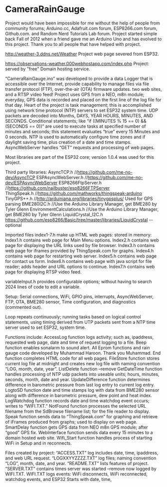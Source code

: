 # CameraRainGauge

Project would have been impossible for me without the help of people from community forums; Arduino.cc, Adafruit.com forum, ESP8266.com forum, Github.com. and Random Nerd Tutorials Lab forum.  Project started simple back Fall of 2012 when a friend gave me an Arduino Uno and has evolved to this project.  Thank you to all people that have helped with project. 

http://weather-3.ddns.net/Weather  Project web page severed from ESP32.

https://observations-weather.000webhostapp.com/index.php  Project: served by "free" Domain hosting service.

“CameraRainGauge.ino” was developed to provide a data Logger that is accessible over the Internet, provide capability to manage files via file transfer protocol (FTP), over-the-air (OTA) firmware updates. two web sites, and a RTSP video feed!  Project uses GPS from a NEO, m8n module; everyday, GPS data is recorded and placed on the first line of the log file for that day.  Heart of the project is task management; this is accomplished using network time protocol (NTP) servers to set ESP32 system time.  UDP packets are decoded into Months, DAYS, YEAR HOURS, MINUTES, AND SECONDS.   Conditional statements; like “if ((MINUTES % 15 == 0) && (SECONDS == 0))” are used to execute tasks at specified number of minutes and seconds; this statement evaluates “true” every 15 Minutes and 0 seconds.   NTP is used to automatically configure time zones and if daylight saving time, plus creation of a date and time stamps.  AsyncWebServer handles “GET” requests and processing of web pages.

Most libraries are part of the ESP32 core; version 1.0.4 was used for this project.  

Third party libraries: 
AsyncTCP.h  //https://github.com/me-no-dev/AsyncTCP
ESPAsyncWebServer.h  //https://github.com/me-no-dev/ESPAsyncWebServer
ESP8266FtpServer.h  //https://github.com/nailbuster/esp8266FTPServer  
ThingSpeak.h   //https://github.com/mathworks/thingspeak-arduino 
TinyGPS++.h  //http://arduiniana.org/libraries/tinygpsplus/  Used for GPS parsing
BME280I2C.h   //Use the Arduino Library Manager, get BME280 by Tyler Glenn
EnvironmentCalculations.h  //Use the Arduino Library Manager, get BME280 by Tyler Glenn
LiquidCrystal_I2C.h   https://github.com/esp8266/Basic/tree/master/libraries/LiquidCrystal --optional

Imported files index1-7.h  make up HTML web pages: stored in memory:
Index1.h contains web page for Main Menu options.
Index2.h contains web page for displaying the URL links used by file browser.
Index3.h contains web page for iframes provided by ThingSpeak.com for graphs.
Index4.h contains web page for restarting web server.
Index5.h contains web page for contact us form.
Index6.h contains web page with java script for file reader; adds header and URL options to continue.
Index7.h contains web page for displaying RTSP video feed.

variableInput.h provides configurable options; without having to search 2024 lines of code to edit a variable.

Setup:  Serial connections, WiFi, GPIO pins, interrupts, AsyncWebServer, FTP, OTA, BME280 sensor, Time configuration, and diagnostics (commented out). 

Loop repeats continuously; running tasks based on logical control statements, using timing derived from UTP packets sent from a NTP time server used to set ESP32, system time.

Functions include:
AccessLog function logs activity; such as, ipaddress, requested web page, date and time of request logging to a file.
Beep function enables sonalarm to sound alert.
All Eprom functions and rain gauge code developed by Muhammad Haroon.  Thank you Muhammad.
End function completes HTML code for all web pages.
FileStore function stores current log file at midnight and creates new log file with naming convention “LOG, month, date, year”.
ListDelete function –remove
GetDateTime function handles processing of NTP udp packets into useable units; hours, minutes, seconds, month, date and year.
UpdateDifference function determines difference in barometric pressure from last log entry to current log entry.
LogtoSD function date and time stamps log with data from BME280 sensor along with difference in barometric pressure, dew point and heat index.
LogWatchdog function records date and time watchdog event occurs; writes to “WIFI.TXT.”
NotFound function processes the selected URL filename from the SdBrowse filename list; for the file reader to display.
Speak function sends data to “ThingSpeak.com” for graphing and retrieve of iFrames produced from graphs; used to display on web page.
SmartDelay function gets GPS data from NEO m8n GPS module; after “good” GPS fix.
WebInterface function sends data every 15 minutes to a domain hosted web site.
Wifi_Start function handles process of starting WiFi in Setup and in reconnects.

Files created by project:
“ACCESS.TXT” log includes date, time, ipaddress, and web URL request.
“LOGXXYYZZZZ.TXT” log files; naming convention “LOG”, month, date, and year.
“README.TXT” lists features of project.
“SERVER.TXT” contains times server was started –remove now logged by WIFI.TXT.
WIFI.TXT logs events: WiFi disconnects, WiFi reconnected, watchdog events, and ESP32 Starts with date, time, 
 
